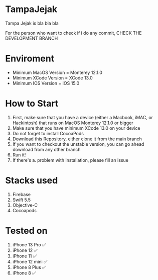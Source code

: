 # TampaJejak
Tampa Jejak is bla bla bla

For the person who want to check if i do any commit, CHECK THE DEVELOPMENT BRANCH
# Enviroment

- Minimum MacOS Version = Monterey 12.1.0
- Minimum XCode Version = XCode 13.0
- Minimum IOS Version = IOS 15.0

# How to Start
1. First, make sure that you have a device (either a Macbook, iMAC, or Hackintosh) that runs on MacOS Monterey 12.1.0 or bigger
2. Make sure that you have minimum XCode 13.0 on your device
3. Do not forget to install CocoaPods
4. Download this Repository, either clone it from the main branch
5. If you want to checkout the unstable version, you can go ahead download from any other branch
6. Run it! 
7. If there's a. problem with installation, please fill an issue

# Stacks used
1. Firebase
2. Swift 5.5
3. Objective-C
4. Cocoapods

# Tested on
1. iPhone 13 Pro :white_check_mark:
2. iPhone 12 :white_check_mark:
3. iPhone 11 :white_check_mark:
4. iPhone 12 mini :white_check_mark:
5. iPhone 8 Plus :white_check_mark:
6. iPhone 8 :white_check_mark:
